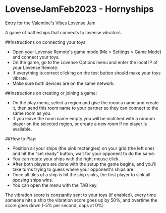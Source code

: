 # LovenseJamFeb2023 - Hornyships
Entry for the Valentine's Vibes Lovense Jam 

A game of battleships that connects to lovense vibrators.

##Instructions on connecting your toys:
- Open your Lovense Remote's game mode (Me > Settings > Game Mode) and connect your toys.
- On the game, go to the Lovense Options menu and enter the local IP of your Lovense Remote.
- If everything is correct clicking on the test button should make your toys vibrate.
- Make sure both devices are on the same network.

##Instructions on creating or joining a game:
- On the play menu, select a region and give the room a name and create it, then send this room name to your partner so they can connect to the same room as you.
- If you leave the room name empty you will be matched with a random player on the selected region, or create a new room if no player is available.

##How to Play:
- Position all your ships (the pink rectangles) on your grid (the left one) and hit the "set ready" button, wait for your opponent to do the same.
- You can rotate your ships with the right mouse click.
- After both players are done with the setup the game begins, and you'll take turns trying to guess where your opponent's ships are.
- Once all tiles of a ship is hit the ship sinks, the first player to sink all oposing ships wins.
- You can open the menu with the TAB key.

The vibration score is constantly sent to your toys (if enabled), every time someone hits a ship the vibration score goes up by 50%, and overtime the score goes down (-5% per second, caps at 0%)
